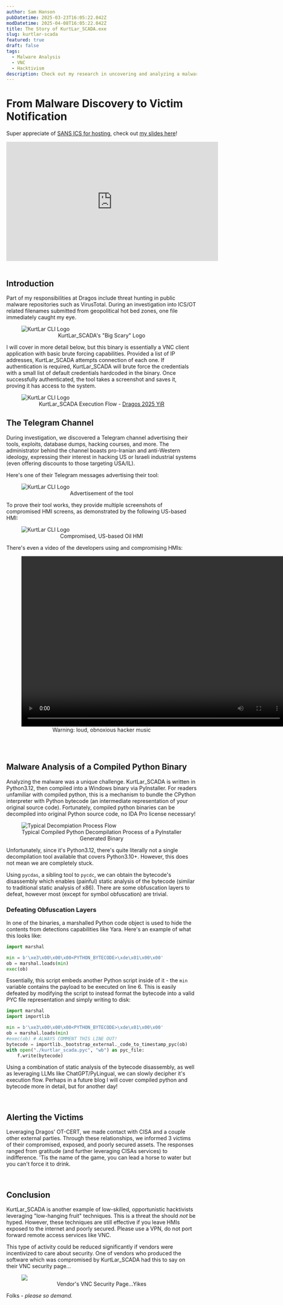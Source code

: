 ```yaml
---
author: Sam Hanson
pubDatetime: 2025-03-23T16:05:22.042Z
modDatetime: 2025-04-08T16:05:22.042Z
title: The Story of KurtLar_SCADA.exe
slug: kurtlar-scada
featured: true
draft: false
tags:
  - Malware Analysis
  - VNC
  - Hacktivism
description: Check out my research in uncovering and analyzing a malware named KurtLar_SCADA.exe, a VNC remote access capability targeting Internet-exposed and poorly secured industrial HMIs. This research was covered in a webinar hosted by SANS ICS. Big thanks to them for having me!
---
```


# From Malware Discovery to Victim Notification

Super appreciate of [SANS ICS for hosting](https://www.sans.org/webcasts/story-kurtlar-scada-malware-discovery-victim-disclosure/), check out [my slides here](/Story_of_KurtLar_SCADA_SANS_ICS.pdf)!

<center><iframe width="560" height="315" src="https://www.youtube.com/embed/Ty7VCui0ilo?si=p-MW0h3Au7Mi3UjW" title="YouTube video player" frameborder="0" allow="accelerometer; autoplay; clipboard-write; encrypted-media; gyroscope; picture-in-picture; web-share" referrerpolicy="strict-origin-when-cross-origin" allowfullscreen></iframe></center>

<br>

## Introduction

Part of my responsibilities at Dragos include threat hunting in public malware repositories such as VirusTotal. During an investigation into ICS/OT related filenames submitted from geopolitical hot bed zones, one file immediately caught my eye.

<div>
  <figure>
  <img src="/assets/kurtlar_logo.png" class="sm:w-1/2 mx-auto" alt="KurtLar CLI Logo">
  <center><figcaption>KurtLar_SCADA's "Big Scary" Logo</figcaption></center>
  </figure>
</div>

I will cover in more detail below, but this binary is essentially a VNC client application with basic brute forcing capabilities. Provided a list of IP addresses, KurtLar_SCADA attempts connection of each one. If authentication is required, KurtLar_SCADA will brute force the credentials with a small list of default credentials hardcoded in the binary. Once successfully authenticated, the tool takes a screenshot and saves it, proving it has access to the system.

<div>
  <figure>
  <img src="/assets/KurtLar_SCADA_Execution_Flow.png" class="sm:w-3/4 mx-auto" alt="KurtLar CLI Logo">
  <center><figcaption>KurtLar_SCADA Execution Flow - <a href="https://hub.dragos.com/hubfs/312-Year-in-Review/2025/Dragos-2025-OT-Cybersecurity-Report-A-Year-in-Review.pdf?hsLang=en">Dragos 2025 YiR</a></figcaption></center>
  </figure>
</div>

## The Telegram Channel

During investigation, we discovered a Telegram channel advertising their tools, exploits, database dumps, hacking courses, and more. The administrator behind the channel boasts pro-Iranian and anti-Western ideology, expressing their interest in hacking US or Israeli industrial systems (even offering discounts to those targeting USA/IL).

Here's one of their Telegram messages advertising their tool:

<div>
  <figure>
  <img src="/assets/kurtlar_ad.png" class="sm:w-1/2 mx-auto"  alt="KurtLar CLI Logo">
  <center><figcaption>Advertisement of the tool</figcaption></center>
  </figure>

To prove their tool works, they provide multiple screenshots of compromised HMI screens, as demonstrated by the following US-based HMI:

  <figure>
  <img src="/assets/us_oil_hmi.png" class="sm:w-1/2 mx-auto" alt="KurtLar CLI Logo">
  <center><figcaption>Compromised, US-based Oil HMI</figcaption></center>
  </figure>

There's even a video of the developers using and compromising HMIs:

  <figure>
    <video width="700" height="450" controls class="sm:w-1/1 mx-auto" > <source src="/assets/kurtlar_scada_demo.MP4" type="video/mp4" />
    </video>
    <center><figcaption>Warning: loud, obnoxious hacker music</figcaption></center>
  </figure>
</div>

<br><br>

## Malware Analysis of a Compiled Python Binary

Analyzing the malware was a unique challenge. KurtLar_SCADA is written in Python3.12, then compiled into a Windows binary via PyInstaller. For readers unfamiliar with compiled python, this is a mechanism to bundle the CPython interpreter with Python bytecode (an intermediate representation of your original source code). Fortunately, compiled python binaries can be decompiled into original Python source code, no IDA Pro license necessary!

<div>
  <figure>
  <img src="/assets/typical-decompilation-process.png" class="sm:w-1/2 mx-auto" alt="Typical Decompiation Process Flow">
  <center><figcaption>Typical Compiled Python Decompilation Process of a PyInstaller Generated Binary</figcaption></center>
  </figure>
</div>

Unfortunately, since it's Python3.12, there's quite literally not a single decompilation tool available that covers Python3.10+. However, this does not mean we are completely stuck.

Using `pycdas`, a sibling tool to `pycdc`, we can obtain the bytecode's disassembly which enables (painful) static analysis of the bytecode (similar to traditional static analysis of x86). There are some obfuscation layers to defeat, however most (except for symbol obfuscation) are trivial.

### Defeating Obfuscation Layers

In one of the binaries, a marshalled Python code object is used to hide the contents from detections capabilities like Yara. Here's an example of what this looks like:

```py
import marshal

min = b'\xe3\x00\x00\x00<PYTHON_BYTECODE>\xde\x01\x00\x00'
ob = marshal.loads(min)
exec(ob)
```

Essentially, this script embeds another Python script inside of it - the `min` variable contains the payload to be executed on line 6. This is easily defeated by modifying the script to instead format the bytecode into a valid PYC file representation and simply writing to disk:

```py
import marshal
import importlib

min = b'\xe3\x00\x00\x00<PYTHON_BYTECODE>\xde\x01\x00\x00'
ob = marshal.loads(min)
#exec(ob) # ALWAYS COMMENT THIS LINE OUT!
bytecode = importlib._bootstrap_external._code_to_timestamp_pyc(ob)
with open("./kurtlar_scada.pyc", "wb") as pyc_file:
    f.write(bytecode)
```

Using a combination of static analysis of the bytecode disassembly, as well as leveraging LLMs like ChatGPT/PyLingual, we can slowly decipher it's execution flow. Perhaps in a future blog I will cover compiled python and bytecode more in detail, but for another day!

<br>

## Alerting the Victims

Leveraging Dragos' OT-CERT, we made contact with CISA and a couple other external parties. Through these relationships, we informed 3 victims of their compromised, exposed, and poorly secured assets. The responses ranged from gratitude (and further leveraging CISAs services) to indifference. 'Tis the name of the game, you can lead a horse to water but you can't force it to drink.

<br>

## Conclusion

KurtLar_SCADA is another example of low-skilled, opportunistic hacktivists leveraging "low-hanging fruit" techniques. This is a threat the should <i>not</i> be hyped. However, these techniques are still effective if you leave HMIs exposed to the internet and poorly secured. Please use a VPN, do not port forward remote access services like VNC.

This type of activity could be reduced significantly if vendors were incentivized to care about security. One of vendors who produced the software which was compromised by KurtLar_SCADA had this to say on their VNC security page...

<div>
  <figure>
  <img src="/assets/vnc-security-lol.png" class="sm:w-1/1 mx-auto">
  <center><figcaption>Vendor's VNC Security Page...Yikes</figcaption></center>
  </figure>
</div>

Folks - <i>please so demand.</i>
